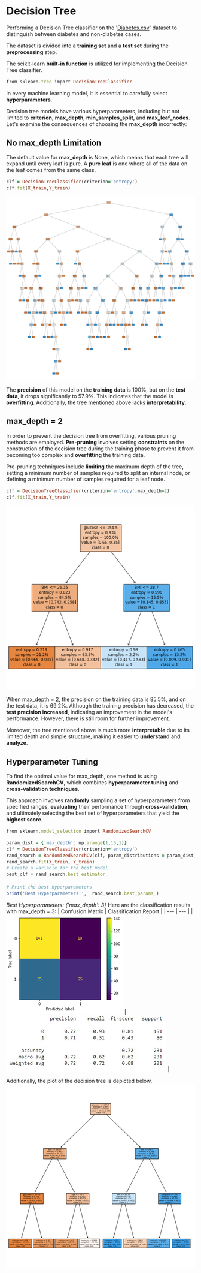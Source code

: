 # Decision Tree
Performing a Decision Tree classifier on the '[Diabetes.csv](https://github.com/fardinabbasi/Decision_Tree/blob/main/Diabetes.csv)' dataset to distinguish between diabetes and non-diabetes cases.

The dataset is divided into a **training set** and a **test set** during the **preprocessing** step.

The scikit-learn **built-in function** is utilized for implementing the Decision Tree classifier.
```ruby
from sklearn.tree import DecisionTreeClassifier
```
In every machine learning model, it is essential to carefully select **hyperparameters**.

Decision tree models have various hyperparameters, including but not limited to **criterion**, **max_depth**, **min_samples_split**, and **max_leaf_nodes**. Let's examine the consequences of choosing the **max_depth** incorrectly:
## No max_depth Limitation
The default value for **max_depth** is None, which means that each tree will expand until every leaf is pure. A **pure leaf** is one where all of the data on the leaf comes from the same class.
```ruby
clf = DecisionTreeClassifier(criterion='entropy')
clf.fit(X_train,Y_train)
```
<img src="/readme_images/1.png">

The **precision** of this model on the **training data** is 100%, but on the **test data**, it drops significantly to 57.9%. This indicates that the model is **overfitting**. 
Additionally, the tree mentioned above lacks **interpretability**.
## max_depth = 2
In order to prevent the decision tree from overfitting, various pruning methods are employed. **Pre-pruning** involves setting **constraints** on the construction of the decision tree during the training phase to prevent it from becoming too complex and **overfitting** the training data. 

Pre-pruning techniques include **limiting** the maximum depth of the tree, setting a minimum number of samples required to split an internal node, or defining a minimum number of samples required for a leaf node.
```ruby
clf = DecisionTreeClassifier(criterion='entropy',max_depth=2)
clf.fit(X_train,Y_train)
```
<img src="/readme_images/2.png">

When max_depth = 2, the precision on the training data is 85.5%, and on the test data, it is 69.2%. Although the training precision has decreased, the **test precision increased**, indicating an improvement in the model's performance. However, there is still room for further improvement. 

Moreover, the tree mentioned above is much more **interpretable** due to its limited depth and simple structure, making it easier to **understand** and **analyze**.
## Hyperparameter Tuning
To find the optimal value for max_depth, one method is using **RandomizedSearchCV**, which combines **hyperparameter tuning** and **cross-validation techniques**. 

This approach involves **randomly** sampling a set of hyperparameters from specified ranges, **evaluating** their performance through **cross-validation**, and ultimately selecting the best set of hyperparameters that yield the **highest score**.
```ruby
from sklearn.model_selection import RandomizedSearchCV
```
```ruby
param_dist = {'max_depth': np.arange(1,15,1)}
clf = DecisionTreeClassifier(criterion='entropy')
rand_search = RandomizedSearchCV(clf, param_distributions = param_dist, n_iter=5, cv=5)
rand_search.fit(X_train, Y_train)
# Create a variable for the best model
best_clf = rand_search.best_estimator_

# Print the best hyperparameters
print('Best Hyperparameters:',  rand_search.best_params_)
```
*Best Hyperparameters: {'max_depth': 3}*
Here are the classification results with max_depth = 3:
| Confusion Matrix  | Classification Report |
| --- | --- |
| <img src="/readme_images/c.png"> | <img src="/readme_images/r.jpg"> |

Additionally, the plot of the decision tree is depicted below.
<img src="/readme_images/3.png">
